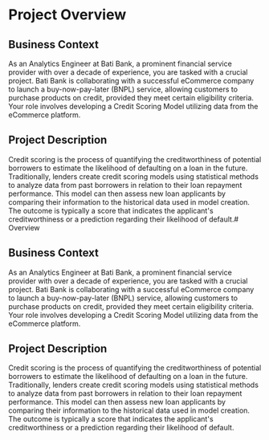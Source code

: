 # Project Overview

## Business Context

As an Analytics Engineer at Bati Bank, a prominent financial service provider with over a decade of experience, you are tasked with a crucial project. Bati Bank is collaborating with a successful eCommerce company to launch a buy-now-pay-later (BNPL) service, allowing customers to purchase products on credit, provided they meet certain eligibility criteria. Your role involves developing a Credit Scoring Model utilizing data from the eCommerce platform.

## Project Description

Credit scoring is the process of quantifying the creditworthiness of potential borrowers to estimate the likelihood of defaulting on a loan in the future. Traditionally, lenders create credit scoring models using statistical methods to analyze data from past borrowers in relation to their loan repayment performance. This model can then assess new loan applicants by comparing their information to the historical data used in model creation. The outcome is typically a score that indicates the applicant's creditworthiness or a prediction regarding their likelihood of default.# Overview

## Business Context

As an Analytics Engineer at Bati Bank, a prominent financial service provider with over a decade of experience, you are tasked with a crucial project. Bati Bank is collaborating with a successful eCommerce company to launch a buy-now-pay-later (BNPL) service, allowing customers to purchase products on credit, provided they meet certain eligibility criteria. Your role involves developing a Credit Scoring Model utilizing data from the eCommerce platform.

## Project Description

Credit scoring is the process of quantifying the creditworthiness of potential borrowers to estimate the likelihood of defaulting on a loan in the future. Traditionally, lenders create credit scoring models using statistical methods to analyze data from past borrowers in relation to their loan repayment performance. This model can then assess new loan applicants by comparing their information to the historical data used in model creation. The outcome is typically a score that indicates the applicant's creditworthiness or a prediction regarding their likelihood of default.